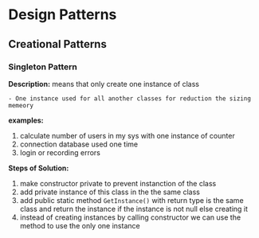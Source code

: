 # Design Patterns
## Creational Patterns
### Singleton Pattern

  **Description:** means that only create one instance of class

    - One instance used for all another classes for reduction the sizing memeory 
  **examples:** 
  1. calculate number of users in my sys with one instance of counter
  2. connection database used one time
  3. login or recording errors
  

  **Steps of Solution:**
  1. make constructor private to prevent instanction of the class
  2. add private instance of this class in the the same class 
  3. add public static method `GetInstance()` with return type is the same class and return the instance if the instance is not null else creating it  
  4. instead of creating instances by calling constructor we can use the method to use the only one instance 
